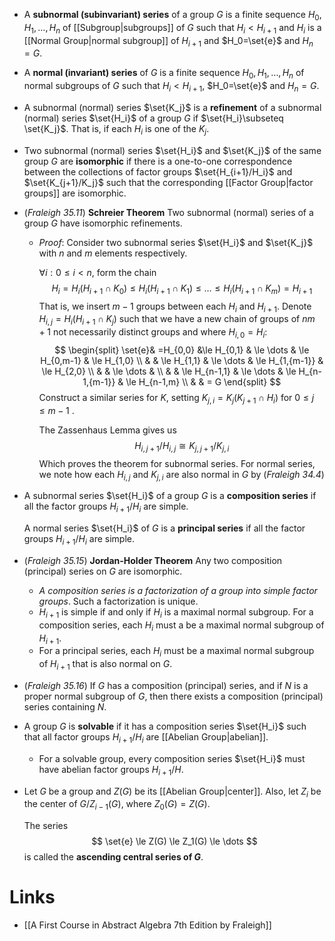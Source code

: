 * A **subnormal (subinvariant) series** of a group $G$ is a finite sequence $H_0,H_1,\dots, H_n$ of [[Subgroup|subgroups]] of $G$ such that $H_i < H_{i+1}$ and $H_i$ is a [[Normal Group|normal subgroup]] of $H_{i+1}$ and $H_0=\set{e}$ and $H_n=G$.
* A **normal (invariant) series** of $G$ is a finite sequence $H_0,H_1,\dots, H_n$ of normal subgroups of $G$ such that $H_i < H_{i+1}$, $H_0=\set{e}$ and $H_n=G$.

* A subnormal (normal) series $\set{K_j}$ is a **refinement** of a subnormal (normal) series $\set{H_i}$ of a group $G$ if $\set{H_i}\subseteq \set{K_j}$. That is, if each $H_i$ is one of the $K_j$.

* Two subnormal (normal) series $\set{H_i}$ and $\set{K_j}$ of the same group $G$ are **isomorphic** if there is a one-to-one correspondence between the collections of factor groups $\set{H_{i+1}/H_i}$ and $\set{K_{j+1}/K_j}$ such that the corresponding [[Factor Group|factor groups]] are isomorphic. 

* (*Fraleigh 35.11*) **Schreier Theorem** Two subnormal (normal) series of a group $G$ have isomorphic refinements. 
	* *Proof*: Consider two subnormal series $\set{H_i}$ and  $\set{K_j}$ with $n$ and $m$ elements respectively. 
	  
	  $\forall i : 0\le i < n$, form the chain 
	  $$
	  H_i = H_i(H_{i+1}\cap K_0) \le H_i (H_{i+1} \cap K_1)\le\dots\le H_i(H_{i+1} \cap K_m) = H_{i+1}
	  $$
	  That is, we insert $m-1$ groups between each $H_i$ and $H_{i+1}$. Denote $H_{i,j}=H_i(H_{i+1} \cap K_j)$ such that we have a new chain of groups of $nm+1$ not necessarily distinct groups and where $H_{i,0}=H_i$:
	  $$
	  \begin{split}
	  \set{e}& =H_{0,0} &\le H_{0,1} & \le \dots & \le H_{0,m-1} & \le H_{1,0}  \\
	  & & \le H_{1,1} & \le \dots & \le  H_{1,{m-1}} & \le H_{2,0} \\
	  & & \le \dots & \\ 
	  & & \le H_{n-1,1} & \le \dots & \le  H_{n-1,{m-1}} & \le H_{n-1,m} \\
	  & & = G
	  \end{split}
	  $$
	  Construct a similar series for $K$, setting $K_{j,i}=K_j(K_{j+1}\cap H_i)$ for $0\le j\le m-1$ .
	  
	  The  Zassenhaus Lemma gives us 
	  $$
	  H_{i,j+1} / H_{i,j} \cong K_{j,j+1} / K_{j,i}
	  $$
	  Which proves the theorem for subnormal series. For normal series, we note how each $H_{i,j}$ and $K_{j,i}$ are also normal in $G$ by (*Fraleigh 34.4*) 

* A subnormal series $\set{H_i}$ of a group $G$ is a **composition series** if all the factor groups $H_{i+1}/H_i$ are simple.
  
  A normal series $\set{H_i}$ of $G$ is a **principal series** if all the factor groups $H_{i+1}/H_i$ are simple.

* (*Fraleigh 35.15*) **Jordan-Holder Theorem** Any two composition (principal) series on $G$ are isomorphic.
	* *A composition series is a factorization of a group into simple factor groups*. Such a factorization is unique.
	* $H_{i+1}$ is simple if and only if $H_i$ is a maximal normal subgroup. For a composition series, each $H_i$ must a be a maximal normal subgroup of $H_{i+1}$.
	* For a principal series, each $H_i$ must be a maximal normal subgroup of $H_{i+1}$ that is also normal on $G$.
* (*Fraleigh 35.16*) If $G$ has a composition (principal) series, and if $N$ is a proper normal subgroup of $G$, then there exists a composition (principal) series containing $N$. 


* A group $G$ is **solvable** if it has a composition series $\set{H_i}$ such that all factor groups $H_{i+1}/H_i$ are [[Abelian Group|abelian]]. 
	* For a solvable group, every composition series $\set{H_i}$ must have abelian factor groups $H_{i+1}/H$.

* Let $G$ be a group and $Z(G)$ be its [[Abelian Group|center]].  Also, let $Z_i$ be the center of $G/Z_{i-1}(G)$, where $Z_0(G)= Z(G)$. 
  
  The series
  $$
  \set{e} \le Z(G) \le Z_1(G) \le \dots 
  $$
  is called the **ascending central series of $G$**.

# Links
* [[A First Course in Abstract Algebra 7th Edition by Fraleigh]]